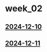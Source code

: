 # week_02 <!-- markmap: foldAll -->
## [2024-12-10](2024-12-10/2024-12-10.html)
## [2024-12-11](2024-12-11/2024-12-11.html)
